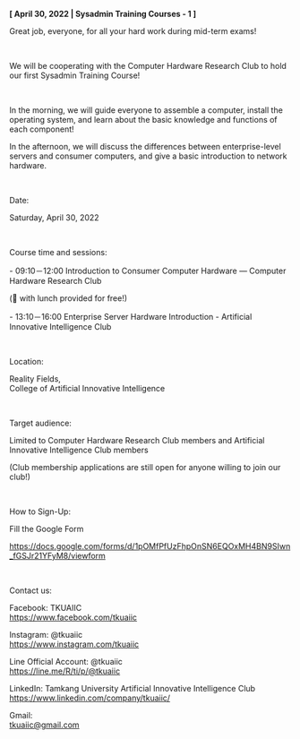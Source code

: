 **[ April 30, 2022 | Sysadmin Training Courses - 1 ]**

Great job, everyone, for all your hard work during mid-term exams!

&nbsp;

We will be cooperating with the Computer Hardware Research Club to hold our first Sysadmin Training Course!

&nbsp;

In the morning, we will guide everyone to assemble a computer, install the operating system, and learn about the basic knowledge and functions of each component!

In the afternoon, we will discuss the differences between enterprise-level servers and consumer computers, and give a basic introduction to network hardware.

&nbsp;

Date:

Saturday, April 30, 2022

&nbsp;

Course time and sessions:

\- 09:10－12:00 Introduction to Consumer Computer Hardware — Computer Hardware Research Club

(🍱 with lunch provided for free!)

\- 13:10－16:00 Enterprise Server Hardware Introduction - Artificial Innovative Intelligence Club

&nbsp;

Location:

Reality Fields, <br />College of Artificial Innovative Intelligence

&nbsp;

Target audience:

Limited to Computer Hardware Research Club members and Artificial Innovative Intelligence Club members

(Club membership applications are still open for anyone willing to join our club!)

&nbsp;

How to Sign-Up:

Fill the Google Form

https://docs.google.com/forms/d/1pOMfPfUzFhpOnSN6EQOxMH4BN9SIwn_fGSJr21YFyM8/viewform

&nbsp;

Contact us:

Facebook: TKUAIIC <br />https://www.facebook.com/tkuaiic

Instagram: @tkuaiic <br />https://www.instagram.com/tkuaiic

Line Official Account: @tkuaiic <br />https://line.me/R/ti/p/@tkuaiic

LinkedIn: Tamkang University Artificial Innovative Intelligence Club <br />https://www.linkedin.com/company/tkuaiic/

Gmail: <br />tkuaiic@gmail.com
